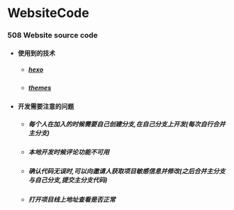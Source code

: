 # WebsiteCode
### 508 Website source code

- #### 使用到的技术
    - ##### [hexo](https://hexo.io/zh-cn/docs/)
    - ##### [themes](https://github.com/blinkfox/hexo-theme-matery/blob/develop/README_CN.md)

- #### 开发需要注意的问题
    - ##### 每个人在加入的时候需要自己创建分支,在自己分支上开发(每次自行合并主分支)
    - ##### 本地开发时候评论功能不可用
    - ##### 确认代码无误时,可以向邀请人获取项目敏感信息并修改(之后合并主分支与自己分支,提交主分支代码)
    - ##### 打开项目线上地址查看是否正常